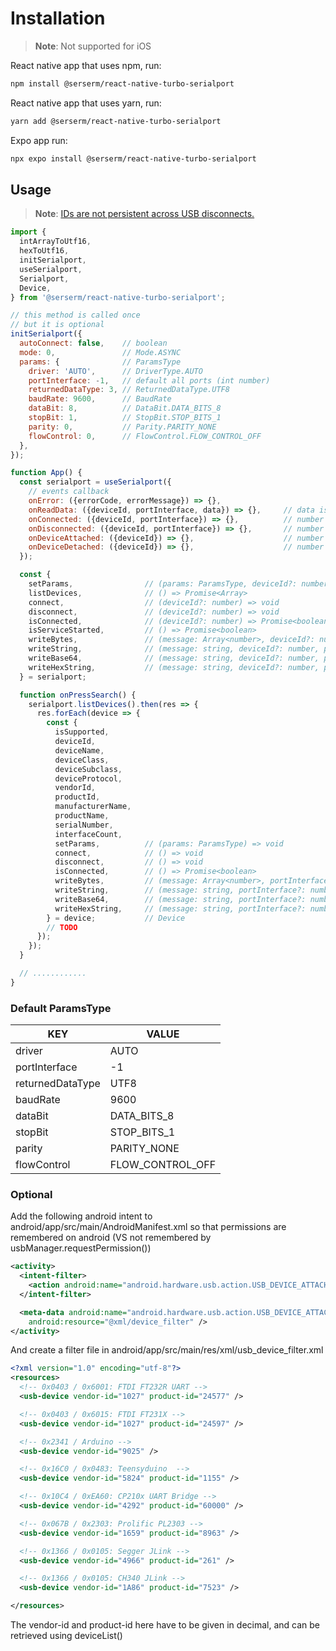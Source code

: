 # Installation

>**Note**: Not supported for iOS

React native app that uses npm, run:

```sh
npm install @serserm/react-native-turbo-serialport
```

React native app that uses yarn, run:

```sh
yarn add @serserm/react-native-turbo-serialport
```

Expo app run:

```sh
npx expo install @serserm/react-native-turbo-serialport
```

## Usage

>**Note**: [IDs are not persistent across USB disconnects.](https://developer.android.com/reference/android/hardware/usb/UsbDevice#getDeviceId())

```javascript
import {
  intArrayToUtf16,
  hexToUtf16,
  initSerialport,
  useSerialport,
  Serialport,
  Device,
} from '@serserm/react-native-turbo-serialport';

// this method is called once
// but it is optional
initSerialport({
  autoConnect: false,    // boolean
  mode: 0,               // Mode.ASYNC
  params: {              // ParamsType
    driver: 'AUTO',      // DriverType.AUTO
    portInterface: -1,   // default all ports (int number)
    returnedDataType: 3, // ReturnedDataType.UTF8
    baudRate: 9600,      // BaudRate
    dataBit: 8,          // DataBit.DATA_BITS_8
    stopBit: 1,          // StopBit.STOP_BITS_1
    parity: 0,           // Parity.PARITY_NONE
    flowControl: 0,      // FlowControl.FLOW_CONTROL_OFF
  },
});

function App() {
  const serialport = useSerialport({
    // events callback
    onError: ({errorCode, errorMessage}) => {},
    onReadData: ({deviceId, portInterface, data}) => {},     // data is depends on the returnedDataType
    onConnected: ({deviceId, portInterface}) => {},          // number
    onDisconnected: ({deviceId, portInterface}) => {},       // number
    onDeviceAttached: ({deviceId}) => {},                    // number
    onDeviceDetached: ({deviceId}) => {},                    // number
  });

  const {
    setParams,                // (params: ParamsType, deviceId?: number) => void
    listDevices,              // () => Promise<Array>
    connect,                  // (deviceId?: number) => void
    disconnect,               // (deviceId?: number) => void
    isConnected,              // (deviceId?: number) => Promise<boolean>
    isServiceStarted,         // () => Promise<boolean>
    writeBytes,               // (message: Array<number>, deviceId?: number, portInterface?: number) => void
    writeString,              // (message: string, deviceId?: number, portInterface?: number) => void
    writeBase64,              // (message: string, deviceId?: number, portInterface?: number) => void
    writeHexString,           // (message: string, deviceId?: number, portInterface?: number) => void
  } = serialport;

  function onPressSearch() {
    serialport.listDevices().then(res => {
      res.forEach(device => {
        const {
          isSupported,
          deviceId,
          deviceName,
          deviceClass,
          deviceSubclass,
          deviceProtocol,
          vendorId,
          productId,
          manufacturerName,
          productName,
          serialNumber,
          interfaceCount,
          setParams,          // (params: ParamsType) => void
          connect,            // () => void
          disconnect,         // () => void
          isConnected,        // () => Promise<boolean>
          writeBytes,         // (message: Array<number>, portInterface?: number) => void
          writeString,        // (message: string, portInterface?: number) => void
          writeBase64,        // (message: string, portInterface?: number) => void
          writeHexString,     // (message: string, portInterface?: number) => void
        } = device;           // Device
        // TODO
      });
    });
  }

  // ............
}
```

### Default ParamsType
| KEY              | VALUE            |
|------------------|------------------|
| driver           | AUTO             |
| portInterface    | -1               |
| returnedDataType | UTF8             |
| baudRate         | 9600             |
| dataBit          | DATA_BITS_8      |
| stopBit          | STOP_BITS_1      |
| parity           | PARITY_NONE      |
| flowControl      | FLOW_CONTROL_OFF |

### Optional

Add the following android intent to android/app/src/main/AndroidManifest.xml so that permissions are remembered on android (VS not remembered by usbManager.requestPermission())
```xml
<activity>
  <intent-filter>
    <action android:name="android.hardware.usb.action.USB_DEVICE_ATTACHED" />
  </intent-filter>

  <meta-data android:name="android.hardware.usb.action.USB_DEVICE_ATTACHED"
    android:resource="@xml/device_filter" />
</activity>
```

And create a filter file in android/app/src/main/res/xml/usb_device_filter.xml

```xml
<?xml version="1.0" encoding="utf-8"?>
<resources>
  <!-- 0x0403 / 0x6001: FTDI FT232R UART -->
  <usb-device vendor-id="1027" product-id="24577" />

  <!-- 0x0403 / 0x6015: FTDI FT231X -->
  <usb-device vendor-id="1027" product-id="24597" />

  <!-- 0x2341 / Arduino -->
  <usb-device vendor-id="9025" />

  <!-- 0x16C0 / 0x0483: Teensyduino  -->
  <usb-device vendor-id="5824" product-id="1155" />

  <!-- 0x10C4 / 0xEA60: CP210x UART Bridge -->
  <usb-device vendor-id="4292" product-id="60000" />

  <!-- 0x067B / 0x2303: Prolific PL2303 -->
  <usb-device vendor-id="1659" product-id="8963" />

  <!-- 0x1366 / 0x0105: Segger JLink -->
  <usb-device vendor-id="4966" product-id="261" />

  <!-- 0x1366 / 0x0105: CH340 JLink -->
  <usb-device vendor-id="1A86" product-id="7523" />

</resources>
```

The vendor-id and product-id here have to be given in decimal, and can be retrieved using deviceList()
